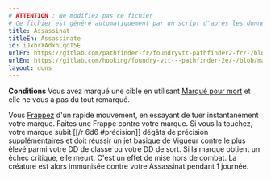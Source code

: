 ```yaml
---
# ATTENTION : Ne modifiez pas ce fichier
# Ce fichier est généré automatiquement par un script d'après les données du module Foundry VTT officiel et de sa traduction
title: Assassinat
titleEn: Assassinate
id: iJxbrXAdxhLqdT5E
urlFr: https://gitlab.com/pathfinder-fr/foundryvtt-pathfinder2-fr/-/blob/master/data/feats/iJxbrXAdxhLqdT5E.htm
urlEn: https://gitlab.com/hooking/foundry-vtt---pathfinder-2e/-/blob/master/packs/data/feats.db/assassinate.json
layout: dons
---
```

**Conditions** Vous avez marqué une cible en utilisant [Marqué pour mort](../actions/marquer-pour-mort.md) et elle ne vous a pas du tout remarqué.

Vous [Frappez](../actions/frapper.md) d'un rapide mouvement, en essayant de tuer instantanément votre marque. Faites une Frappe contre votre marque. Si vous la touchez, votre marque subit [[/r 6d6 #précision]] dégâts de précision supplémentaires et doit réussir un jet basique de Vigueur contre le plus élevé parmi votre DD de classe ou votre DD de sort. Si la marque obtient un échec critique, elle meurt. C'est un effet de mise hors de combat. La créature est alors immunisée contre votre Assassinat pendant 1 journée.
